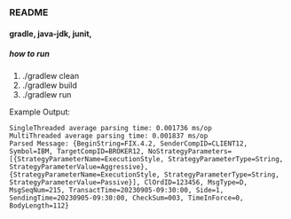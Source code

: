 ### README
#### gradle, java-jdk, junit,

##### how to run
1. ./gradlew clean
2. ./gradlew build
3. ./gradlew run


Example Output:
```
SingleThreaded average parsing time: 0.001736 ms/op
MultiThreaded average parsing time: 0.001837 ms/op
Parsed Message: {BeginString=FIX.4.2, SenderCompID=CLIENT12, Symbol=IBM, TargetCompID=BROKER12, NoStrategyParameters=[{StrategyParameterName=ExecutionStyle, StrategyParameterType=String, StrategyParameterValue=Aggressive}, {StrategyParameterName=ExecutionStyle, StrategyParameterType=String, StrategyParameterValue=Passive}], ClOrdID=123456, MsgType=D, MsgSeqNum=215, TransactTime=20230905-09:30:00, Side=1, SendingTime=20230905-09:30:00, CheckSum=003, TimeInForce=0, BodyLength=112}
```